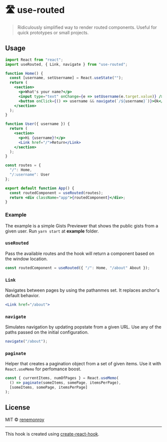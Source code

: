 # 🛣️ use-routed

> Ridiculously simplified way to render routed components. Useful for quick prototypes or small projects.

<!-- [![NPM](https://img.shields.io/npm/v/use-routed.svg)](https://www.npmjs.com/package/use-routed) [![JavaScript Style Guide](https://img.shields.io/badge/code_style-standard-brightgreen.svg)](https://standardjs.com) -->

<!-- ## Install

```bash
npm install --save use-routed
``` -->

## Usage

```jsx
import React from "react";
import useRouted, { Link, navigate } from "use-routed";

function Home() {
  const [username, setUsername] = React.useState("");
  return (
    <section>
      <p>What's your name?</p>
      <input type="text" onChange={e => setUsername(e.target.value)} />
      <button onClick={() => username && navigate(`/${username}`)}>Ok</button>
    </section>
  );
}

function User({ username }) {
  return (
    <section>
      <p>Hi {username}!</p>
      <Link href="/">Return</Link>
    </section>
  );
}

const routes = {
  "/": Home,
  "/:username": User
};

export default function App() {
  const routedComponent = useRouted(routes);
  return <div className="app">{routedComponent}</div>;
}
```

### Example

The example is a simple Gists Previewer that shows the public gists from a given user. Run `yarn start` at **example** folder.

### `useRouted`

Pass the available routes and the hook will return a component based on the window location.

```jsx
const routedComponent = useRouted({ "/": Home, "/about" About });
```

### `Link`

Navigates between pages by using the pathanmes set. It replaces anchor's default behavior.

```jsx
<Link href="/about">
```

### `navigate`

Simulates navigation by updating popstate from a given URL. Use any of the paths passed on the initial configuration.

```jsx
navigate("/about");
```

### `paginate`

Helper that creates a pagination object from a set of given items. Use it with `React.useMemo` for perfomance boost.

```jsx
const { currentItems, numOfPages } = React.useMemo(
  () => paginate(someItems, somePage, itemsPerPage),
  [someItems, somePage, itemsPerPage]
);
```

## License

MIT © [renemonroy](https://github.com/renemonroy)

---

This hook is created using [create-react-hook](https://github.com/hermanya/create-react-hook).
